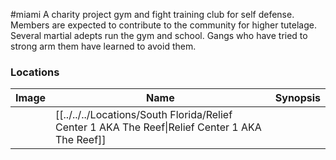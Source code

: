 #miami
A charity project gym and fight training club for self defense. Members are expected to contribute to the community for higher tutelage. Several martial adepts run the gym and school. Gangs who have tried to strong arm them have learned to avoid them.

### Locations

| Image | Name   | Synopsis |
| ----- | ------ | -------- |
|       | [[../../../Locations/South Florida/Relief Center 1 AKA The Reef\|Relief Center 1 AKA The Reef]] |         |